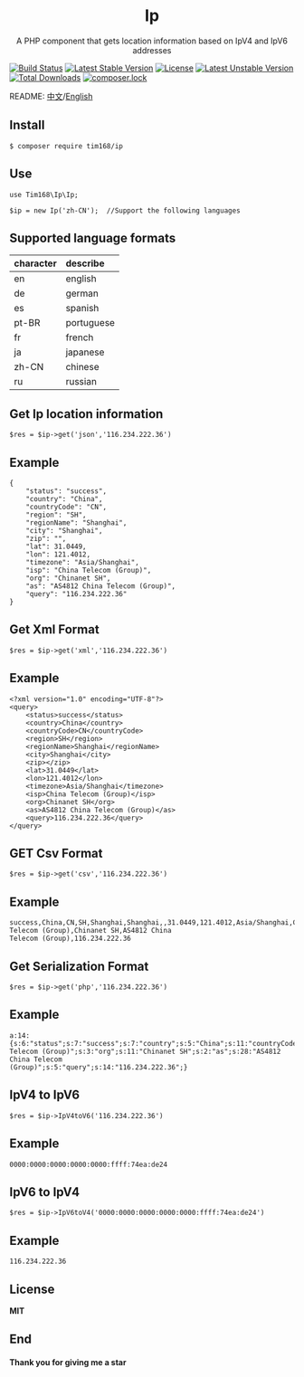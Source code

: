 <h1 align="center"> Ip </h1>

<p align="center"> A PHP component that gets location information based on IpV4 and IpV6 addresses</p>

[![Build Status](https://travis-ci.org/TIM168/Ip.svg?branch=master)](https://travis-ci.org/TIM168/Ip)
[![Latest Stable Version](https://poser.pugx.org/tim168/ip/v/stable)](https://packagist.org/packages/tim168/ip)
[![License](https://poser.pugx.org/tim168/ip/license)](https://packagist.org/packages/tim168/ip)
[![Latest Unstable Version](https://poser.pugx.org/tim168/ip/v/unstable)](https://packagist.org/packages/tim168/ip)
[![Total Downloads](https://poser.pugx.org/tim168/ip/downloads)](https://packagist.org/packages/tim168/ip)
[![composer.lock](https://poser.pugx.org/tim168/ip/composerlock)](https://packagist.org/packages/tim168/ip)

README: [中文](https://github.com/TIM168/Ip/blob/master/README.md "中文")/[English](https://github.com/TIM168/Ip/blob/master/README-en.md "English")

## Install

```shell
$ composer require tim168/ip
```

## Use
    use Tim168\Ip\Ip;
	
    $ip = new Ip('zh-CN');  //Support the following languages
## Supported language formats
|  character| describe  |
| :------------ | :------------ |
| en | english  |
| de  | german  |
| es  | spanish  |
| pt-BR  | portuguese  |
| fr  | french  |
| ja | japanese  |
| zh-CN  | chinese  |
| ru  | russian  |
## Get Ip location information
    $res = $ip->get('json','116.234.222.36')
	
## Example
	{
        "status": "success",  
        "country": "China",
        "countryCode": "CN",
        "region": "SH",
        "regionName": "Shanghai",
        "city": "Shanghai",
        "zip": "",
        "lat": 31.0449,
        "lon": 121.4012,
        "timezone": "Asia/Shanghai",
        "isp": "China Telecom (Group)",
        "org": "Chinanet SH",
        "as": "AS4812 China Telecom (Group)",
        "query": "116.234.222.36"
    }
## Get Xml Format
    $res = $ip->get('xml','116.234.222.36')
## Example
    <?xml version="1.0" encoding="UTF-8"?>
    <query>
    	<status>success</status>
    	<country>China</country>
    	<countryCode>CN</countryCode>
    	<region>SH</region>
    	<regionName>Shanghai</regionName>
    	<city>Shanghai</city>
    	<zip></zip>
    	<lat>31.0449</lat>
    	<lon>121.4012</lon>
    	<timezone>Asia/Shanghai</timezone>
    	<isp>China Telecom (Group)</isp>
    	<org>Chinanet SH</org>
    	<as>AS4812 China Telecom (Group)</as>
    	<query>116.234.222.36</query>
    </query>
## GET Csv Format
    $res = $ip->get('csv','116.234.222.36')
## Example
	success,China,CN,SH,Shanghai,Shanghai,,31.0449,121.4012,Asia/Shanghai,China Telecom (Group),Chinanet SH,AS4812 China
    Telecom (Group),116.234.222.36
## Get Serialization Format
    $res = $ip->get('php','116.234.222.36')
## Example
    a:14:{s:6:"status";s:7:"success";s:7:"country";s:5:"China";s:11:"countryCode";s:2:"CN";s:6:"region";s:2:"SH";s:10:"regionName";s:8:"Shanghai";s:4:"city";s:8:"Shanghai";s:3:"zip";s:0:"";s:3:"lat";d:31.0449;s:3:"lon";d:121.4012;s:8:"timezone";s:13:"Asia/Shanghai";s:3:"isp";s:21:"China
    Telecom (Group)";s:3:"org";s:11:"Chinanet SH";s:2:"as";s:28:"AS4812 China Telecom
    (Group)";s:5:"query";s:14:"116.234.222.36";}
## IpV4 to IpV6
	$res = $ip->IpV4toV6('116.234.222.36')
	
## Example
	0000:0000:0000:0000:0000:ffff:74ea:de24

## IpV6 to IpV4
	$res = $ip->IpV6toV4('0000:0000:0000:0000:0000:ffff:74ea:de24')
	
## Example
	116.234.222.36
## License
**MIT**

## End
#### Thank you for giving me a star
